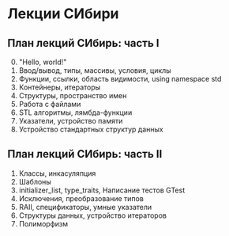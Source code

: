 # Лекции СИбири

## План лекций СИбирь: часть I
0. "Hello, world!"
1. Ввод/вывод, типы, массивы, условия, циклы
2. Функции, ссылки, область видимости, using namespace std
3. Контейнеры, итераторы
4. Структуры, пространство имен
5. Работа с файлами
6. STL алгоритмы, лямбда-функции
7. Указатели, устройство памяти
8. Устройство стандартных структур данных

## План лекций СИбирь: часть II
1. Классы, инкасуляпция
2. Шаблоны
3. initializer_list, type_traits, Написание тестов GTest
4. Исключения, преобразование типов
5. RAII, спецификаторы, умные указатели
6. Структуры данных, устройство итераторов
7. Полиморфизм
